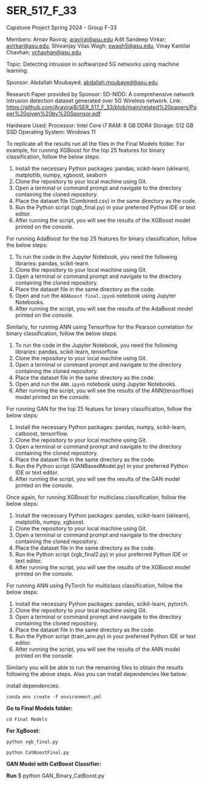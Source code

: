 # SER_517_F_33
Capstone Project Spring 2024 - Group F-33

Members:
Arnav Raviraj; araviraj@asu.edu
Adit Sandeep Virkar; avirkar@asu.edu,
Shivanjay Vilas Wagh; swagh5@asu.edu,
Vinay Kantilal Chavhan; vchavhan@asu.edu


Topic: Detecting intrusion in softwarized 5G networks using machine learning.

Sponsor: Abdallah Moubayed; abdallah.moubayed@asu.edu

Research Paper provided by Sponsor: 5D-NIDD: A comprehensive network Intrusion detection dataset generated over 5G Wireless network. 
Link: https://github.com/Araviraj8/SER_517_F_33/blob/main/related%20papers/Paper%20given%20by%20Sponsor.pdf

Hardware Used:
Processor: Intel Core i7
RAM: 8 GB DDR4
Storage: 512 GB SSD
Operating System: Windows 11

To replicate all the results run all the files in the Final Models folder.
For example, for running XGBoost for the top 25 features for binary classification, follow the below steps:
1) Install the necessary Python packages: pandas, scikit-learn (sklearn), matplotlib, numpy, xgboost, seaborn
2) Clone the repository to your local machine using Git.
3) Open a terminal or command prompt and navigate to the directory containing the cloned repository.
4) Place the dataset file (Combined.csv) in the same directory as the code.
5) Run the Python script (xgb_final.py) in your preferred Python IDE or text editor.
6) After running the script, you will see the results of the XGBoost model printed on the console.

For running AdaBoost for the top 25 features for binary classification, follow the below steps:
1) To run the code in the Jupyter Notebook, you need the following libraries: pandas, scikit-learn.
2) Clone the repository to your local machine using Git.
3) Open a terminal or command prompt and navigate to the directory containing the cloned repository.
4) Place the dataset file in the same directory as the code.
5) Open and run the `ADAboost final.ipynb` notebook using Jupyter Notebooks.
6) After running the script, you will see the results of the AdaBoost model printed on the console.

Similarly, for running ANN using Tensorflow for the Pearson correlation for binary classification, follow the below steps:
1) To run the code in the Jupyter Notebook, you need the following libraries: pandas, scikit-learn, tensorflow
2) Clone the repository to your local machine using Git.
3) Open a terminal or command prompt and navigate to the directory containing the cloned repository.
4) Place the dataset file in the same directory as the code.
5) Open and run the `ANN.ipynb` notebook using Jupyter Notebooks.
6) After running the script, you will see the results of the ANN(tensorflow) model printed on the console.

For running GAN for the top 25 featues for binary classification, follow the below steps:
1) Install the necessary Python packages: pandas, numpy, scikit-learn, catboost, tensorflow.
2) Clone the repository to your local machine using Git.
3) Open a terminal or command prompt and navigate to the directory containing the cloned repository.
4) Place the dataset file in the same directory as the code.
5) Run the Python script (GANBasedModel.py) in your preferred Python IDE or text editor.
6) After running the script, you will see the results of the GAN model printed on the console.

Once again, for running XGBoost for multiclass classification, follow the below steps:
1) Install the necessary Python packages: pandas, scikit-learn (sklearn), matplotlib, numpy, xgboost.
2) Clone the repository to your local machine using Git.
3) Open a terminal or command prompt and navigate to the directory containing the cloned repository.
4) Place the dataset file in the same directory as the code.
5) Run the Python script (xgb_final2.py) in your preferred Python IDE or text editor.
6) After running the script, you will see the results of the XGBoost model printed on the console.

For running ANN using PyTorch for multiclass classification, follow the below steps:
1) Install the necessary Python packages: pandas, scikit-learn, pytorch.
2) Clone the repository to your local machine using Git.
3) Open a terminal or command prompt and navigate to the directory containing the cloned repository.
4) Place the dataset file in the same directory as the code.
5) Run the Python script (train_ann.py) in your preferred Python IDE or text editor.
6) After running the script, you will see the results of the ANN model printed on the console.

Similarly you will be able to run the remaining files to obtain the results following the above steps. Also you can install dependencies like below:

install dependencies:

  ```shell
conda env create -f environment.yml
 ```

**Go to Final Models folder:**

```shell
cd Final Models
 ```

**For XgBoost:**

 ```shell
 python xgb_final.py
 ```
 

```shell
python CatBoostFinal.py
```


**GAN Model with CatBoost Classifier:**

**Run**  $ python GAN_Binary_CatBoost.py


